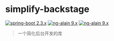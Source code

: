 # simplify-backstage 
[![spring-boot 2.3.x](https://img.shields.io/badge/spring--boot-2.3.x-brightgreen)]()
[![ng-alain 9.x](https://img.shields.io/badge/ng--alain-9.x-brightgreen)]()
[![ng-alain 9.x](https://img.shields.io/badge/github-build-brightgreen)]()
> 一个简化后台开发的库
